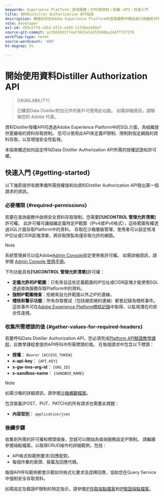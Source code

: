```yaml
---
keywords: Experience Platform；查詢服務；IP存取控制；授權；API；快速入門
title: 資料Distiller Authorization API指南
description: 瞭解如何在Adobe Experience Platform的查詢服務中開始進行授權和IP範圍限制的安全資料存取。
role: Developer
exl-id: d93ce774-c8b2-4f15-a4d9-117d9aa5d9e7
source-git-commit: ac29d10d3774a736d1e54255508ba244ff72f278
workflow-type: tm+mt
source-wordcount: '485'
ht-degree: 5%

---
```


# 開始使用資料Distiller Authorization API

>[!AVAILABILITY]
>
>已購買Data Distiller附加元件的客戶可使用此功能。 如需詳細資訊，請聯絡您的 Adobe 代表。

資料Distiller授權API可透過Adobe Experience Platform中的SQL介面，為組織提供更嚴格的資料存取控制。 您可以使用此API來定義IP限制、限制對指定網路的資料存取，以及增強安全性監視。

本指南概述如何設定呼叫Data Distiller Authorization API所需的授權認證和許可權。

## 快速入門 {#getting-started}

以下幾節提供有關準備所需授權值和向資料Distiller Authorization API發出第一個請求的資訊。

### 必要權限 {#required-permissions}

若要在查詢服務中啟用安全資料存取限制，您需要&#x200B;**[!UICONTROL 管理允許清單]**&#x200B;許可權。 此許可權可讓組織定義特定IP範圍（IPv4或IPv6格式），這些範圍有權透過SQL介面存取Platform中的資料。 存取在沙箱層級管理，使用者可以設定核准IP位址或CIDR區塊清單，將存取限製為僅存取允許的網路。

>[!NOTE]
>
>系統管理員可以從Adobe[Admin Console](https://adminconsole.adobe.com/)設定使用者許可權。 如需詳細資訊，請參閱 [Admin Console 使用手冊](https://helpx.adobe.com/tw/enterprise/using/admin-console.html)。

下列功能具有&#x200B;**[!UICONTROL 管理允許清單]**&#x200B;許可權：

- **定義允許的IP範圍**：只有來自這些定義範圍的IP位址或CIDR區塊才能使用SQL透過查詢服務存取Platform中的資料。
- **強制IP範圍檢查**：拒絕來自允許範圍以外之IP的連線。
- **稽核和警示功能**：所有存取嘗試（包括被拒絕的連線）都會記錄為稽核事件。 這些事件可在[Adobe Experience Platform稽核記錄](../../landing/governance-privacy-security/audit-logs/overview.md)中取得，以監視潛在的安全性違規。

### 收集所需標頭的值 {#gather-values-for-required-headers}

若要呼叫Data Distiller Authorization API，您必須完成[Platform API驗證教學課程](../../landing/api-authentication.md)，此教學課程會提供API呼叫中所需標頭的值。 在每個請求中包含以下標頭：

- **授權**： `Bearer {ACCESS_TOKEN}`
- **x-api-key**： `{API_KEY}`
- **x-gw-ims-org-id**： `{ORG_ID}`
- **x-sandbox-name**： `{SANDBOX_NAME}`

>[!NOTE]
>
> 如需沙箱的詳細資訊，請參閱[沙箱概觀檔案](../../sandboxes/home.md)。

包含裝載(POST、PUT、PATCH)的所有請求也需要此標題：

- **內容型別**： `application/json`

### 後續步驟

收集到所需的許可權和標頭值後，您就可以開始為查詢服務設定IP限制。 請繼續參閱端點檔案，以取得CRUD操作的詳細範例，包括：

- API格式和範例要求/回應配對。
- 每個作業的表頭、裝載及回應代碼。

每個API呼叫範例都會示範如何格式化要求及詮釋回應，協助您在Query Service中強制安全存取資料。

如需設定及驗證IP限制的特定指示，請參閱[IP存取端點檔案](./ip-access.md)和[IP驗證端點檔案](./validate.md)。
